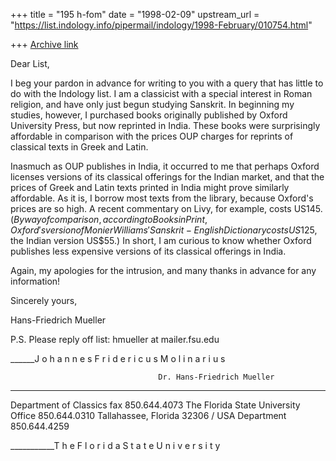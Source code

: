 +++
title = "195 h-fom"
date = "1998-02-09"
upstream_url = "https://list.indology.info/pipermail/indology/1998-February/010754.html"

+++
[Archive link](https://list.indology.info/pipermail/indology/1998-February/010754.html)

Dear List,

I beg your pardon in advance for writing to you with a query that has
little to do with the Indology list. I am a classicist with a special
interest in Roman religion, and have only just begun studying Sanskrit. In
beginning my studies, however, I purchased books originally published by
Oxford University Press, but now reprinted in India. These books were
surprisingly affordable in comparison with the prices OUP charges for
reprints of classical texts in Greek and Latin.

Inasmuch as OUP publishes in India, it occurred to me that perhaps Oxford
licenses versions of its classical offerings for the Indian market, and
that the prices of Greek and Latin texts printed in India might prove
similarly affordable. As it is, I borrow most texts from the library,
because Oxford's prices are so high. A recent commentary on Livy, for
example, costs US$145. (By way of comparison, according to Books in Print,
Oxford's version of Monier Williams' Sanskrit-English Dictionary costs
US$125, the Indian version US$55.) In short, I am curious to know whether
Oxford publishes less expensive versions of its classical offerings in
India.

Again, my apologies for the intrusion, and many thanks in advance for any
information!

Sincerely yours,

Hans-Friedrich Mueller


P.S. Please reply off list:  hmueller at mailer.fsu.edu




______J o h a n n e s  F r i d e r i c u s  M o l i n a r i u s

                                     Dr. Hans-Friedrich Mueller
_______________________________________________________________
Department of Classics                        fax  850.644.4073
The Florida State University               Office  850.644.0310
Tallahassee, Florida  32306 / USA      Department  850.644.4259

___________T h e  F l o r i d a  S t a t e  U n i v e r s i t y



